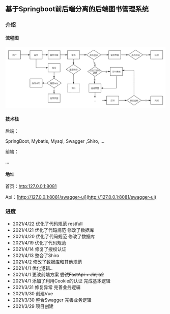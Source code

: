 ## 基于Springboot前后端分离的后端图书管理系统

### 介绍

#### 流程图

![](./file/流程.png)

#### 技术栈
后端：

SpringBoot, Mybatis, Mysql, Swagger ,Shiro, ...

前端：

...

#### 地址

首页：[http:127.0.0.1:8081](http://127.0.0.1:8081)

Api：[http://127.0.0.1:8081/swagger-ui](http://127.0.0.1:8081/swagger-ui)

### 进度
- 2021/4/22 优化了代码规范 restfull
- 2021/4/21 优化了代码规范 修改了数据库
- 2021/4/20 优化了代码规范 修改了数据库
- 2021/4/19 优化了代码规范
- 2021/4/14 修复了授权认证
- 2021/4/13 整合了Shiro
- 2021/4/2 修改了数据库和其他规范 
- 2021/4/1 优化逻辑..
- 2021/4/1 更改前端方案  ~~尝试FastApi + Jinjia2~~
- 2021/4/1 添加了利用Cookie的认证 完成基本逻辑
- 2021/3/31 修复异常 完善业务逻辑
- 2021/3/30 创建Vue
- 2021/3/30 整合Swagger 完善业务逻辑
- 2021/3/29 项目创建